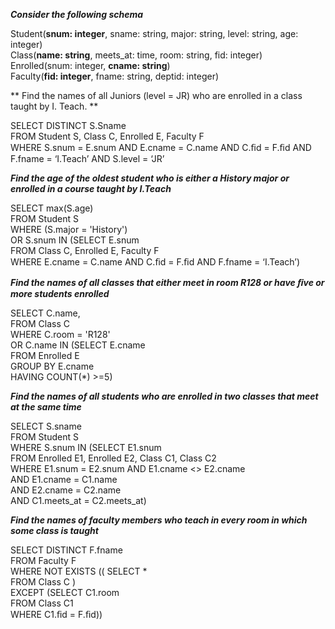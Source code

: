 __*Consider the following schema*__  

Student(__snum: integer__, sname: string, major: string, level: string, age: integer)  
Class(__name: string__, meets_at: time, room: string, fid: integer)  
Enrolled(snum: integer, __cname: string__)  
Faculty(__fid: integer__, fname: string, deptid: integer)  

** Find the names of all Juniors (level = JR) who are enrolled in a class taught by I. Teach. **  

SELECT DISTINCT S.Sname  
FROM Student S, Class C, Enrolled E, Faculty F  
WHERE S.snum = E.snum AND E.cname = C.name AND C.ﬁd = F.ﬁd AND F.fname = ‘I.Teach’ AND S.level = ‘JR’  

__*Find the age of the oldest student who is either a History major or enrolled in a course taught by I.Teach*__  

SELECT max(S.age)  
FROM Student S  
WHERE (S.major = 'History')  
OR S.snum IN (SELECT E.snum   
FROM Class C, Enrolled E, Faculty F  
WHERE E.cname = C.name AND C.ﬁd = F.ﬁd AND F.fname = ‘I.Teach’)  

__*Find the names of all classes that either meet in room R128 or have ﬁve or more students enrolled*__  

SELECT C.name,    
FROM Class C  
WHERE C.room = 'R128'  
OR C.name IN (SELECT E.cname  
FROM Enrolled E  
GROUP BY E.cname  
HAVING COUNT(*) >=5)  

__*Find the names of all students who are enrolled in two classes that meet at the same time*__  

SELECT S.sname  
FROM Student S  
WHERE S.snum IN (SELECT E1.snum  
FROM Enrolled E1, Enrolled E2, Class C1, Class C2  
WHERE E1.snum = E2.snum AND E1.cname <> E2.cname  
AND E1.cname = C1.name  
AND E2.cname = C2.name  
AND C1.meets_at = C2.meets_at)  

__*Find the names of faculty members who teach in every room in which some class is taught*__  

SELECT DISTINCT F.fname  
FROM Faculty F  
WHERE NOT EXISTS (( SELECT *  
FROM Class C )  
EXCEPT (SELECT C1.room  
FROM Class C1  
WHERE C1.ﬁd = F.ﬁd))  

